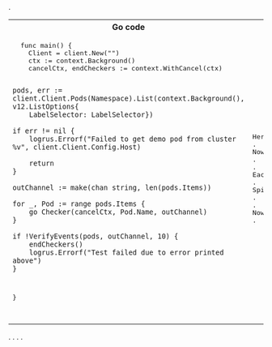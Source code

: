<head>
  <title>Line by line</title>
  <link rel=stylesheet href="https://gobyexample.com/site.css">
</head>
<div class="example" id="goroutines">
<table>
<tr>
<th>Go code</th>
<th>Comments</th>
</tr>
<tr>
<td class="docs">
<pre>
  func main() {
	Client = client.New("")
	ctx := context.Background()
	cancelCtx, endCheckers := context.WithCancel(ctx)

	pods, err := client.Client.Pods(Namespace).List(context.Background(), v12.ListOptions{
		LabelSelector: LabelSelector})

	if err != nil {
		logrus.Errorf("Failed to get demo pod from cluster %v", client.Client.Config.Host)

		return
	}

	outChannel := make(chan string, len(pods.Items))

	for _, Pod := range pods.Items {
		go Checker(cancelCtx, Pod.Name, outChannel)
	}

	if !VerifyEvents(pods, outChannel, 10) {
		endCheckers()
		logrus.Errorf("Test failed due to error printed above")
	}
}


</pre>
</td>

<td>
<pre>
Here we first get a list of pods. each pod runs a single container, generating the log line
.
Now we will use a context to allow use to stop the go routines that run in the background
.
.
Each go routine will check the log line and send the result to this channel
.
Spin-up a go routine for each pod.
.
.
Now run this collector function that will ignite in case a single of the go routines fail a verify.
.
</pre>
</td>
.
</table>
</div>
.
.
.
.
